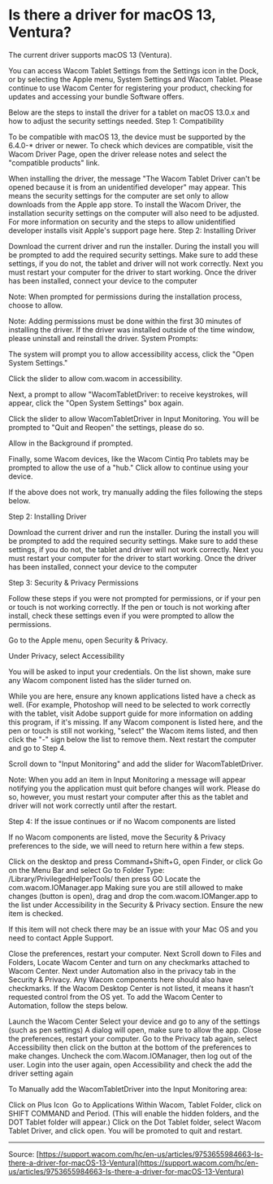 # Is there a driver for macOS 13, Ventura?

The current driver supports macOS 13 (Ventura). 


You can access Wacom Tablet Settings from the Settings icon in the Dock, or by selecting the Apple menu, System Settings and Wacom Tablet. Please continue to use Wacom Center for registering your product, checking for updates and accessing your bundle Software offers.


Below are the steps to install the driver for a tablet on macOS 13.0.x and how to adjust the security settings needed.
Step 1: Compatibility


To be compatible with macOS 13, the device must be supported by the 6.4.0-* driver or newer. To check which devices are compatible, visit the Wacom Driver Page, open the driver release notes and select the "compatible products" link.


When installing the driver, the message "The Wacom Tablet Driver can't be opened because it is from an unidentified developer" may appear. This means the security settings for the computer are set only to allow downloads from the Apple app store. To install the Wacom Driver, the installation security settings on the computer will also need to be adjusted. For more information on security and the steps to allow unidentified developer installs visit Apple's support page here.
Step 2: Installing Driver

Download the current driver and run the installer.
During the install you will be prompted to add the required security settings. Make sure to add these settings, if you do not, the tablet and driver will not work correctly.
Next you must restart your computer for the driver to start working.
Once the driver has been installed, connect your device to the computer



Note: When prompted for permissions during the installation process, choose to allow.


Note: Adding permissions must be done within the first 30 minutes of installing the driver. If the driver was installed outside of the time window, please uninstall and reinstall the driver.
System Prompts:

The system will prompt you to allow accessibility access, click the "Open System Settings."




Click the slider to allow com.wacom in accessibility.




Next, a prompt to allow "WacomTabletDriver: to receive keystrokes, will appear, click the "Open System Settings" box again.




Click the slider to allow WacomTabletDriver in Input Monitoring. You will be prompted to "Quit and Reopen" the settings, please do so.

Allow in the Background if prompted.







Finally, some Wacom devices, like the Wacom Cintiq Pro tablets may be prompted to allow the use of a "hub." Click allow to continue using your device.






If the above does not work, try manually adding the files following the steps below.

Step 2: Installing Driver

Download the current driver and run the installer.
During the install you will be prompted to add the required security settings. Make sure to add these settings, if you do not, the tablet and driver will not work correctly.
Next you must restart your computer for the driver to start working.
Once the driver has been installed, connect your device to the computer

Step 3: Security & Privacy Permissions


Follow these steps if you were not prompted for permissions, or if your pen or touch is not working correctly. If the pen or touch is not working after install, check these settings even if you were prompted to allow the permissions.

Go to the Apple menu, open Security & Privacy.

Under Privacy, select Accessibility 

You will be asked to input your credentials. On the list shown, make sure any Wacom component listed has the slider turned on.

While you are here, ensure any known applications listed have a check as well. (For example, Photoshop will need to be selected to work correctly with the tablet, visit Adobe support guide for more information on adding this program, if it's missing.
If any Wacom component is listed here, and the pen or touch is still not working, "select" the Wacom items listed, and then click the "-" sign below the list to remove them. Next restart the computer and go to Step 4. 




Scroll down to "Input Monitoring" and add the slider for WacomTabletDriver.


Note: When you add an item in Input Monitoring a message will appear notifying you the application must quit before changes will work. Please do so, however, you must restart your computer after this as the tablet and driver will not work correctly until after the restart.



Step 4: If the issue continues or if no Wacom components are listed


If no Wacom components are listed, move the Security & Privacy preferences to the side, we will need to return here within a few steps.

Click on the desktop and press Command+Shift+G, open Finder, or click Go on the Menu Bar and select Go to Folder
Type: /Library/PrivilegedHelperTools/ then press GO
Locate the com.wacom.IOManager.app
Making sure you are still allowed to make changes (button is open), drag and drop the com.wacom.IOManger.app to the list under Accessibility in the Security & Privacy section. Ensure the new item is checked.

If this item will not check there may be an issue with your Mac OS and you need to contact Apple Support.


Close the preferences, restart your computer.
Next Scroll down to Files and Folders, Locate Wacom Center and turn on any checkmarks attached to Wacom Center.
Next under Automation also in the privacy tab in the Security & Privacy. Any Wacom components here should also have checkmarks. If the Wacom Desktop Center is not listed, it means it hasn’t requested control from the OS yet. To add the Wacom Center to Automation, follow the steps below.

Launch the Wacom Center
Select your device and go to any of the settings (such as pen settings)
A dialog will open, make sure to allow the app.
Close the preferences, restart your computer.
Go to the Privacy tab again, select Accessibility then click on the button at the bottom of the preferences to make changes.
Uncheck the com.Wacom.IOManager, then log out of the user.
Login into the user again, open Accessibility and check the add the driver setting again



To Manually add the WacomTabletDriver into the Input Monitoring area:

Click on Plus Icon
 Go to Applications
Within Wacom, Tablet Folder, click on SHIFT COMMAND and Period. (This will enable the hidden folders, and the DOT Tablet folder will appear.)
Click on the Dot Tablet folder, select Wacom Tablet Driver, and click open.
You will be promoted to quit and restart.

---
Source: [https://support.wacom.com/hc/en-us/articles/9753655984663-Is-there-a-driver-for-macOS-13-Ventura](https://support.wacom.com/hc/en-us/articles/9753655984663-Is-there-a-driver-for-macOS-13-Ventura)
